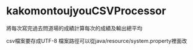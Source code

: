 # kakomontoujyouCSVProcessor
將每次寫完過去問道場的成績計算每次的成績及輸出總平均

csv檔案要存成UTF-8 檔案路徑可以從java/resource/system.property裡面改
